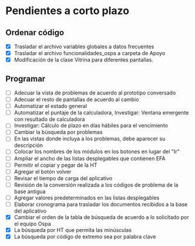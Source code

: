 # Pendientes a corto plazo

## Ordenar código
- [x] Trasladar el archivo variables globales a datos frecuentes
- [x] Trasladar el archivo funcionalidades_ospa a carpeta de Apoyo
- [x] Modificación de la clase Vitrina para diferentes pantallas.

## Programar
- [ ] Adecuar la vista de problemas de acuerdo al prototipo conversado
- [ ] Adecuar el resto de pantallas de acuerdo al cambio
- [ ] Automatizar el estado general
- [ ] Automatizar el puntaje de la calculadora, Investigar: Ventana emergente con resultado de calculadora
- [ ] Investigar: Cálculo de plazo en días hábiles para el vencimiento
- [ ] Cambiar la búsqueda por problemas
- [ ] En las vistas donde incluya a los problemas, debe aparecer su descripción
- [ ] Colocar los nombres de los módulos en los botones en lugar del "Ir"
- [ ] Ampliar el ancho de las listas desplegables que contienen EFA
- [ ] Permitir el copiar y pegar de la HT
- [ ] Agregar el botón volver
- [ ] Revisar el tiempo de carga del aplicativo
- [ ] Revisión de la conversión realizada a los códigos de problema de la base antigua
- [ ] Agregar valores predeterminados en las listas desplegables
- [ ] Elaborar cronograma para trasladar los documentos recibidos a la base del aplicativo
- [x] Cambiar el orden de la tabla de búsqueda de acuerdo a lo solicitado por el equipo Ospa
- [x] La búsqueda por HT que permita las minúsculas
- [x] La búsqueda por código de extremo sea por palabra clave
